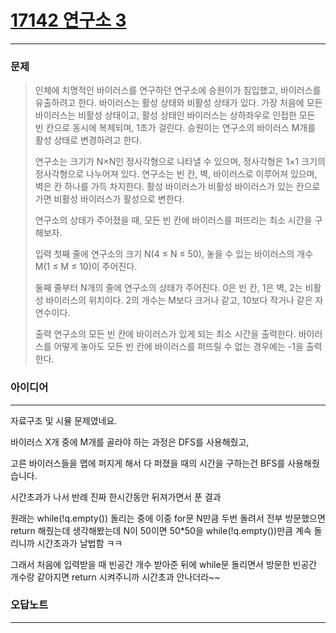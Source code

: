 # [17142 연구소 3](https://www.acmicpc.net/problem/17142)
------------
### 문제

>인체에 치명적인 바이러스를 연구하던 연구소에 승원이가 침입했고, 바이러스를 유출하려고 한다. 바이러스는 활성 상태와 비활성 상태가 있다. 가장 처음에 모든 바이러스는 비활성 상태이고, 활성 상태인 바이러스는 상하좌우로 인접한 모든 빈 칸으로 동시에 복제되며, 1초가 걸린다. 승원이는 연구소의 바이러스 M개를 활성 상태로 변경하려고 한다.
>
>연구소는 크기가 N×N인 정사각형으로 나타낼 수 있으며, 정사각형은 1×1 크기의 정사각형으로 나누어져 있다. 연구소는 빈 칸, 벽, 바이러스로 이루어져 있으며, 벽은 칸 하나를 가득 차지한다. 활성 바이러스가 비활성 바이러스가 있는 칸으로 가면 비활성 바이러스가 활성으로 변한다.
>
>연구소의 상태가 주어졌을 때, 모든 빈 칸에 바이러스를 퍼뜨리는 최소 시간을 구해보자.
>
>입력
>첫째 줄에 연구소의 크기 N(4 ≤ N ≤ 50), 놓을 수 있는 바이러스의 개수 M(1 ≤ M ≤ 10)이 주어진다.
>
>둘째 줄부터 N개의 줄에 연구소의 상태가 주어진다. 0은 빈 칸, 1은 벽, 2는 비활성 바이러스의 위치이다. 2의 개수는 M보다 크거나 같고, 10보다 작거나 같은 자연수이다.
>
>출력
연구소의 모든 빈 칸에 바이러스가 있게 되는 최소 시간을 출력한다. 바이러스를 어떻게 놓아도 모든 빈 칸에 바이러스를 퍼뜨릴 수 없는 경우에는 -1을 출력한다.



### 아이디어
----------
자료구조 및 시뮬 문제였네요.

바이러스 X개 중에 M개를 골라야 하는 과정은
DFS를 사용해줬고,

고른 바이러스들을 맵에 퍼지게 해서
다 퍼졌을 때의 시간을 구하는건 BFS를 사용해줬습니다.

시간초과가 나서 반례 진짜 한시간동안 뒤져가면서 푼 결과

원래는 while(!q.empty()) 돌리는 중에
이중 for문 N만큼 두번 돌려서 전부 방문했으면 return 해줬는데
생각해봤는데 N이 50이면 50*50을 while(!q.empty())만큼 계속 돌리니까
시간초과가 날법함 ㅋㅋ

그래서 처음에 입력받을 때 빈공간 개수 받아준 뒤에
while문 돌리면서 방문한 빈공간 개수랑 같아지면  return 시켜주니까
시간초과 안나더라~~

### 오답노트
----------